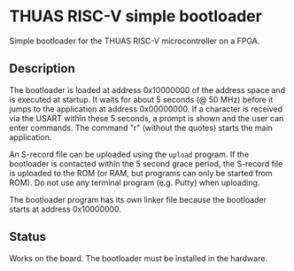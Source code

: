 # THUAS RISC-V simple bootloader

Simple bootloader for the THUAS RISC-V microcontroller
on a FPGA.

## Description

The bootloader is loaded at address 0x10000000 of the
address space and is executed at startup. It waits for
about 5 seconds (@ 50 MHz) before it jumps to the
application at address 0x00000000. If a character is
received via the USART within these 5 seconds, a
prompt is shown and the user can enter commands. The
command "r" (without the quotes) starts the main
application.

An S-record file can be uploaded using the `upload`
program. If the bootloader is contacted within the
5 second grace period, the S-record file is uploaded
to the ROM (or RAM, but programs can only be started
from ROM). Do not use any terminal program (e.g. Putty)
when uploading.

The bootloader program has its own linker file because
the bootloader starts at address 0x10000000.

## Status

Works on the board. The bootloader must be installed in the hardware.

